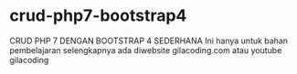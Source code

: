 # crud-php7-bootstrap4

CRUD PHP 7 DENGAN BOOTSTRAP 4 SEDERHANA
Ini hanya untuk bahan pembelajaran
selengkapnya ada diwebsite gilacoding.com atau youtube gilacoding
